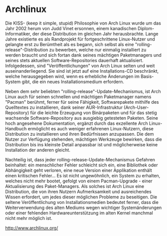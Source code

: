 # Archlinux

Die KISS- (keep it simple, stupid) Philosophie von Arch Linux wurde um das Jahr 2002 herum von Judd Vinet ersonnen, einem kanadischen Diplom-Informatiker, der diese Distribution im gleichen Jahr herausbrachte. Lange Jahre existierte es als Randprojekt für fortgeschrittene Linux-Nutzer und gelangte erst zu Berümtheit als es begann, sich selbst als eine "rolling-release"-Distribution zu bewerben, welche nur einmalig installiert zu werden braucht und sich fortan dank seines mächtigen Paketmanagers und seines stets aktuellen Software-Repositories dauerhaft aktualisiert. Infolgedessen, sind "Veröffentlichungen" von Arch Linux selten und weit auseinanderliegend. Sie sind ist jetzt auf eine Installations-CD beschränkt, welche herausgegeben wird, wenn es erhebliche Änderungen im Basis-System gibt, die ein neues Installationsmedium erfordern.

Neben dem sehr beliebten "rolling-release"-Update-Mechanismus, ist Arch Linux auch für seinen schnellen und mächtigen Paketmanager namens "Pacman" berühmt, ferner für seine Fähigkeit, Softwarepakete mithilfe des Quelltextes zu installieren, dank seiner AUR-Infrastruktur (Arch-User-Repository) für die leichte Erzeugung von Binärpaketen und für das stetig wachsende Software-Repository aus ausgiebig getesteten Paketen. Seine hoch angesehene Dokumentation, ergänzt durch das exzellente Arch Linux-Handbuch ermöglicht es auch weniger erfahrenen Linux-Nutzern, diese Distribution zu installieren und ihren Bedürfnissen anzupassen. Die dem Nutzer zur Verfügung stehenden, mächtigen Werkzeuge bewirken, dass die Distribution bis ins kleinste Detail anpassbar ist und möglicherweise keine Installation der anderen gleicht.

Nachteilig ist, dass jeder rolling-release-Update-Mechanismus Gefahren beinhaltet: ein menschlicher Fehler schleicht sich ein, eine Bibliothek oder Abhängigkeit geht verloren, eine neue Version einer Applikation enthält einen kritischen Fehler... Es ist nicht ungewöhnlich, ein System zu erhalten, welches nicht mehr bootet, gefolgt von einem Pacman-Upgrade - einer Aktualisierung des Paket-Managers. Als solches ist Arch Linux eine Distribution, die von ihren Nutzern Aufmerksamkeit und ausreichendes Wissen erfordert, um jedes dieser möglichen Probleme zu beseitigen. Die seltene Veröffentlichung von Installationsmedien bedeutet ferner, dass die Weiterverwendung des alten Mediums wegen wichtiger Systemänderungen oder einer fehlenden Hardwareunterstützung im alten Kernel manchmal nicht mehr möglich ist.

http://www.archlinux.org/
